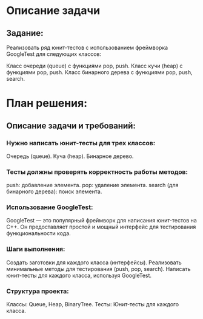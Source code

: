# Описание задачи
## Задание:
Реализовать ряд юнит-тестов с использованием фреймворка GoogleTest для следующих классов:

Класс очереди (queue) с функциями pop, push.
Класс кучи (heap) с функциями pop, push.
Класс бинарного дерева с функциями pop, push, search.




# План решения:
## Описание задачи и требований:

### Нужно написать юнит-тесты для трех классов:
Очередь (queue).
Куча (heap).
Бинарное дерево.

### Тесты должны проверять корректность работы методов:
push: добавление элемента.
pop: удаление элемента.
search (для бинарного дерева): поиск элемента.

### Использование GoogleTest:
GoogleTest — это популярный фреймворк для написания юнит-тестов на C++.
Он предоставляет простой и мощный интерфейс для тестирования функциональности кода.

### Шаги выполнения:
Создать заготовки для каждого класса (интерфейсы).
Реализовать минимальные методы для тестирования (push, pop, search).
Написать юнит-тесты для каждого класса, используя GoogleTest.

### Структура проекта:
Классы: Queue, Heap, BinaryTree.
Тесты: Юнит-тесты для каждого класса.
